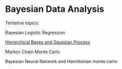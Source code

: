 # Bayesian Data Analysis


Tentative topics:

Bayesian Logistic Regression

[Hierarchical Bayes and Gaussian Process](http://rpubs.com/greyman/308720)

Markov Chain Monte Carlo

Bayesian Neural Network and Hamiltonian monte carlo
